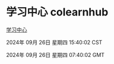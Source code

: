 # 学习中心 colearnhub
[学习中心](http://219.139.198.207:56308/colearnhub/)

2024年 09月 26日 星期四 15:40:02 CST

2024年 09月 26日 星期四 07:40:02 GMT
